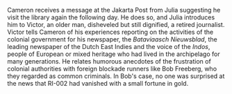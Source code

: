 Cameron receives a message at the Jakarta Post from Julia suggesting he visit the
library again the following day. He does so, and Julia introduces him to
Victor, an older man, disheveled but still dignified, a retired journalist. Victor tells Cameron of his experiences reporting on the activities of the colonial government for his newspaper, the *Bataviaasch Nieuwsblad*, the leading newspaper of the Dutch East Indies and the voice of the *Indos*, people of European or mixed heritage who had lived in the archipelago for many generations. He relates humorous anecdotes of the frustration of colonial authorities with foreign blockade runners like Bob Freeberg, who they regarded as common criminals. In Bob's case, no one was surprised at the news that RI-002 had vanished with a small fortune in gold. 